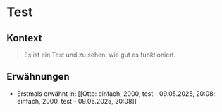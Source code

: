 # Test

## Kontext

> Es ist ein Test und zu sehen, wie gut es funktioniert.

## Erwähnungen

- Erstmals erwähnt in: [[Otto: einfach, 2000, test - 09.05.2025, 20:08: einfach, 2000, test - 09.05.2025, 20:08]]
